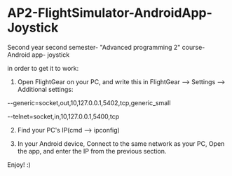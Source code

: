 # AP2-FlightSimulator-AndroidApp-Joystick
Second year second semester- "Advanced programming 2" course- Android app- joystick

in order to get it to work:
1. Open FlightGear on your PC, and write this in FlightGear --> Settings --> Additional settings:

--generic=socket,out,10,127.0.0.1,5402,tcp,generic_small
 
--telnet=socket,in,10,127.0.0.1,5400,tcp

2. Find your PC's IP(cmd --> ipconfig)

3. In your Android device, Connect to the same network as your PC, Open the app, and enter the IP from the previous section.

Enjoy! :)
